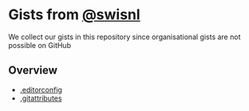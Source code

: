 # Gists from [@swisnl](https://github.com/swisnl)

We collect our gists in this repository since organisational gists are not possible on GitHub

## Overview

- [.editorconfig](editorconfig)
- [.gitattributes](gitattributes)
